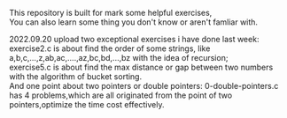 This repository is built for mark some helpful exercises,  
You can also learn some thing you don't know or aren't famliar with.

2022.09.20
upload two exceptional exercises i have done last week:  
  exercise2.c is about find the order of some strings, like a,b,c,...,z,ab,ac,....,az,bc,bd,...,bz with the idea of recursion;  
  exercise5.c is about find the max distance or gap between two numbers with the algorithm of bucket sorting.  
 And one point about two pointers or double pointers:
  0-double-pointers.c has 4 problems,which are all originated from the point of two pointers,optimize the time cost effectively.  
